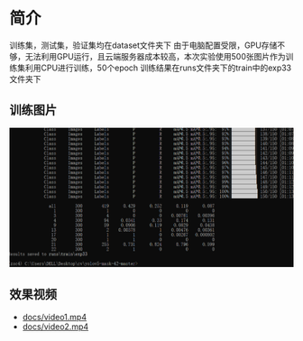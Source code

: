 # 简介
训练集，测试集，验证集均在dataset文件夹下
由于电脑配置受限，GPU存储不够，无法利用GPU运行，且云端服务器成本较高，本次实验使用500张图片作为训练集利用CPU进行训练，50个epoch
训练结果在runs文件夹下的train中的exp33文件夹下


## 训练图片
![Screenhost](https://github.com/JDiTian/zsc/blob/main/docs/screenhost.png?raw=true "Screenhost")


## 效果视频
- [docs/video1.mp4](https://github.com/JDiTian/zsc/blob/main/docs/video1.mp4)
- [docs/video2.mp4](https://github.com/JDiTian/zsc/blob/main/docs/video2.mp4)